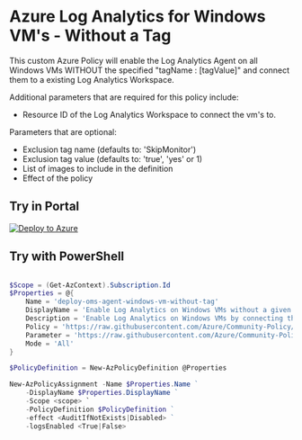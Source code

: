 ﻿# Azure Log Analytics for Windows VM's - Without a Tag

This custom Azure Policy will enable the Log Analytics Agent on all Windows VMs WITHOUT the specified "tagName : [tagValue]" and connect them to a existing Log Analytics Workspace.  

Additional parameters that are required for this policy include:
* Resource ID of the Log Analytics Workspace to connect the vm's to.

Parameters that are optional:
* Exclusion tag name (defaults to: 'SkipMonitor')
* Exclusion tag value (defaults to: 'true', 'yes' or 1)
* List of images to include in the definition
* Effect of the policy

## Try in Portal

[![Deploy to Azure](https://azuredeploy.net/deploybutton.png)](https://portal.azure.com/#blade/Microsoft_Azure_Policy/CreatePolicyDefinitionBlade/uri/https%3A%2F%2Fraw.githubusercontent.com%2FAzure%2Fcommunity-policy%2Fmaster%2Fpolicies%2FMonitoring%2deploy-oms-agent-windows-vm-without-tag%2Fazurepolicy.json)

## Try with PowerShell

```powershell

$Scope = (Get-AzContext).Subscription.Id
$Properties = @{
    Name = 'deploy-oms-agent-windows-vm-without-tag'
    DisplayName = 'Enable Log Analytics on Windows VMs without a given tag to an existing Log Analytics Workspace'
    Description = 'Enable Log Analytics on Windows VMs by connecting them to an existing central Log Analytics Workspace. You can optionally exclude virtual machines containing a specified tag to control the scope of assignment.'
    Policy = 'https://raw.githubusercontent.com/Azure/Community-Policy/master/Policies/Monitoring/deploy-oms-agent-windows-vm-without-tag/azurepolicy.rules.json'
    Parameter = 'https://raw.githubusercontent.com/Azure/Community-Policy/master/Policies/Monitoring/deploy-oms-agent-windows-vm-without-tag/azurepolicy.parameters.json'
    Mode = 'All'
}

$PolicyDefinition = New-AzPolicyDefinition @Properties

New-AzPolicyAssignment -Name $Properties.Name ` 
    -DisplayName $Properties.DisplayName ` 
    -Scope <scope> `
    -PolicyDefinition $PolicyDefinition ` 
    -effect <AuditIfNotExists|Disabled> ` 
    -logsEnabled <True|False>

```
